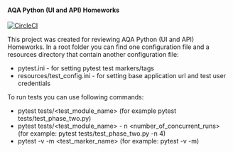 #### AQA Python (UI and API) Homeworks

[![CircleCI](https://circleci.com/gh/cat6654/py-phase1.svg?style=svg)](https://circleci.com/gh/cat6654/py-phase1)

This project was created for reviewing AQA Python (UI and API) Homeworks.
In a root folder you can find one configuration file and a resources directory that contain another configuration file: 
  * pytest.ini - for setting pytest test markers/tags
  * resources/test_config.ini - for setting base application url and test user credentials

To run tests you can use following commands:
  * pytest tests/<test_module_name> (for example pytest tests/test_phase_two.py)
  * pytest tests/<test_module_name> - n <number_of_concurrent_runs> (for example: pytest tests/test_phase_two.py -n 4)
  * pytest -v -m <test_marker_name>  (for example: pytest -v -m)
